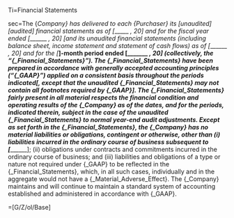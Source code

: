Ti=Financial Statements

sec=The {_Company} has delivered to each {_Purchaser} its [unaudited] [audited] financial statements as of [_______ __, 20_] and for the fiscal year ended [_______ __, 20_] [and its unaudited financial statements (including balance sheet, income statement and statement of cash flows) as of [_______ __, 20_] and for the [_____]-month period ended [_______ __, 20_] (collectively, the “{_Financial_Statements}”). The {_Financial_Statements} have been prepared in accordance with generally accepted accounting principles (“{_GAAP}”) applied on a consistent basis throughout the periods indicated[, except that the unaudited {_Financial_Statements} may not contain all footnotes required by {_GAAP}]. The {_Financial_Statements} fairly present in all material respects the financial condition and operating results of the {_Company} as of the dates, and for the periods, indicated therein, subject in the case of the unaudited {_Financial_Statements} to normal year-end audit adjustments. Except as set forth in the {_Financial_Statements}, the {_Company} has no material liabilities or obligations, contingent or otherwise, other than (i) liabilities incurred in the ordinary course of business subsequent to [___________]; (ii) obligations under contracts and commitments incurred in the ordinary course of business; and (iii) liabilities and obligations of a type or nature not required under {_GAAP} to be reflected in the {_Financial_Statements}, which, in all such cases, individually and in the aggregate would not have a {_Material_Adverse_Effect}. The {_Company} maintains and will continue to maintain a standard system of accounting established and administered in accordance with {_GAAP}.

=[G/Z/ol/Base]

